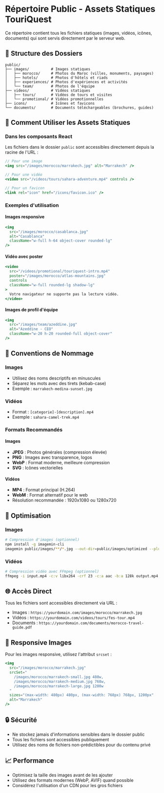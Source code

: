 # Répertoire Public - Assets Statiques TouriQuest

Ce répertoire contient tous les fichiers statiques (images, vidéos, icônes, documents) qui sont servis directement par le serveur web.

## 📁 Structure des Dossiers

```
public/
├── images/          # Images statiques
│   ├── morocco/     # Photos du Maroc (villes, monuments, paysages)
│   ├── hotels/      # Photos d'hôtels et riads
│   ├── experiences/ # Photos d'expériences et activités
│   └── team/        # Photos de l'équipe
├── videos/          # Vidéos statiques
│   ├── tours/       # Vidéos de tours et visites
│   └── promotional/ # Vidéos promotionnelles
├── icons/           # Icônes et favicons
└── documents/       # Documents téléchargeables (brochures, guides)
```

## 🚀 Comment Utiliser les Assets Statiques

### Dans les composants React

Les fichiers dans le dossier `public` sont accessibles directement depuis la racine de l'URL :

```jsx
// Pour une image
<img src="/images/morocco/marrakech.jpg" alt="Marrakech" />

// Pour une vidéo
<video src="/videos/tours/sahara-adventure.mp4" controls />

// Pour un favicon
<link rel="icon" href="/icons/favicon.ico" />
```

### Exemples d'utilisation

#### Images responsive
```jsx
<img 
  src="/images/morocco/casablanca.jpg" 
  alt="Casablanca"
  className="w-full h-64 object-cover rounded-lg"
/>
```

#### Vidéo avec poster
```jsx
<video 
  src="/videos/promotional/touriquest-intro.mp4"
  poster="/images/morocco/atlas-mountains.jpg"
  controls
  className="w-full rounded-lg shadow-lg"
>
  Votre navigateur ne supporte pas la lecture vidéo.
</video>
```

#### Images de profil d'équipe
```jsx
<img 
  src="/images/team/azeddine.jpg" 
  alt="Azeddine - CEO"
  className="w-20 h-20 rounded-full object-cover"
/>
```

## 📝 Conventions de Nommage

### Images
- Utilisez des noms descriptifs en minuscules
- Séparez les mots avec des tirets (kebab-case)
- Exemple : `marrakech-medina-sunset.jpg`

### Vidéos
- Format : `[categorie]-[description].mp4`
- Exemple : `sahara-camel-trek.mp4`

### Formats Recommandés

#### Images
- **JPEG** : Photos générales (compression élevée)
- **PNG** : Images avec transparence, logos
- **WebP** : Format moderne, meilleure compression
- **SVG** : Icônes vectorielles

#### Vidéos
- **MP4** : Format principal (H.264)
- **WebM** : Format alternatif pour le web
- Résolution recommandée : 1920x1080 ou 1280x720

## 🔧 Optimisation

### Images
```bash
# Compression d'images (optionnel)
npm install -g imagemin-cli
imagemin public/images/**/*.jpg --out-dir=public/images/optimized --plugin=imagemin-mozjpeg
```

### Vidéos
```bash
# Compression vidéo avec FFmpeg (optionnel)
ffmpeg -i input.mp4 -c:v libx264 -crf 23 -c:a aac -b:a 128k output.mp4
```

## 🌐 Accès Direct

Tous les fichiers sont accessibles directement via URL :
- Images : `https://yourdomain.com/images/morocco/marrakech.jpg`
- Vidéos : `https://yourdomain.com/videos/tours/fes-tour.mp4`
- Documents : `https://yourdomain.com/documents/morocco-travel-guide.pdf`

## 📱 Responsive Images

Pour les images responsive, utilisez l'attribut `srcset` :

```jsx
<img 
  src="/images/morocco/marrakech.jpg"
  srcSet="
    /images/morocco/marrakech-small.jpg 480w,
    /images/morocco/marrakech-medium.jpg 768w,
    /images/morocco/marrakech-large.jpg 1200w
  "
  sizes="(max-width: 480px) 480px, (max-width: 768px) 768px, 1200px"
  alt="Marrakech"
/>
```

## 🔒 Sécurité

- Ne stockez jamais d'informations sensibles dans le dossier public
- Tous les fichiers sont accessibles publiquement
- Utilisez des noms de fichiers non-prédictibles pour du contenu privé

## 📈 Performance

- Optimisez la taille des images avant de les ajouter
- Utilisez des formats modernes (WebP, AVIF) quand possible
- Considérez l'utilisation d'un CDN pour les gros fichiers